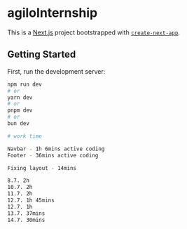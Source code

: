 # agiloInternship

This is a [Next.js](https://nextjs.org) project bootstrapped with [`create-next-app`](https://nextjs.org/docs/app/api-reference/cli/create-next-app).

## Getting Started

First, run the development server:

```bash
npm run dev
# or
yarn dev
# or
pnpm dev
# or
bun dev

# work time

Navbar - 1h 6mins active coding
Footer - 36mins active coding

Fixing layout - 14mins

8.7. 2h
10.7. 2h
11.7. 2h
12.7. 1h 45mins
12.7. 1h
13.7. 37mins
14.7. 30mins
